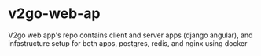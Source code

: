 # v2go-web-ap
V2go web app's repo contains client and server apps (django angular), and infastructure setup for both apps, postgres, redis, and nginx using docker 

